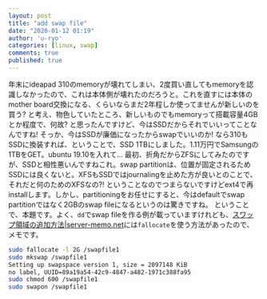 ```yaml
---
layout: post
title: "add swap file"
date: "2020-01-12 01:19"
author: 'u-ryo'
categories: [linux, swap]
comments: true
published: true
---
```

年末にideapad 310のmemoryが壊れてしまい、2度買い直してもmemoryを認識しなかったので、これは本体側が壊れたのだろうと。これを直すには本体のmother board交換になる、くらいならまだ2年程しか使ってませんが新しいのを買う? と考え、物色していたところ、新しいものでもmemoryって搭載容量4GBとか程度で、何故? と思ったんですけど、今はSSDだからそれでいいってことなんですね! そっか、今はSSDが廉価になったからswapでいいのか! なら310もSSDに換装すれば、ということで、SSD 1TBにしました。1.11万円でSamsungの1TBをGET。ubuntu 19.10を入れて... 最初、折角だからZFSにしてみたのですが、SSDと相性悪いんですねこれ。swap partitionは、位置が固定されるためSSDには良くないと。XFSもSSDではjournalingを止めた方が良いとのことで、それだと何のためのXFSなの?! ということなのでつまらないですけどext4で再installします。しかし、partitioningをお任せにすると、今はdefaultでswap partitionではなく2GBのswap fileになるというのは驚きですね。
ということで、本題です。よく、`dd`でswap fileを作る例が載っていますけれども、[スワップ領域の追加方法|server-memo.net](https://www.server-memo.net/centos-settings/system/add-swap.html#ext4)には`fallocate`を使う方法があったので、メモです。

```sh
sudo fallocate -l 2G /swapfile1
sudo mkswap /swapfile1
Setting up swapspace version 1, size = 2097148 KiB
no label, UUID=89a19a54-42c9-4847-a482-1971c388fa95
sudo chmod 600 /swapfile1
sudo swapon /swapfile1
```